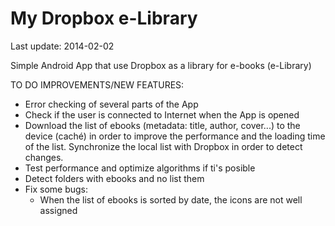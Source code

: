 My Dropbox e-Library
=========================
Last update: 2014-02-02

Simple Android App that use Dropbox as a library for e-books (e-Library)

TO DO IMPROVEMENTS/NEW FEATURES:
- Error checking of several parts of the App
- Check if the user is connected to Internet when the App is opened
- Download the list of ebooks (metadata: title, author, cover...) 
to the device (caché) in order to improve the performance and 
the loading time of the list. Synchronize the local list with Dropbox
in order to detect changes.
- Test performance and optimize algorithms if ti's posible
- Detect folders with ebooks and no list them
- Fix some bugs:
  * When the list of ebooks is sorted by date, the icons are not well assigned
